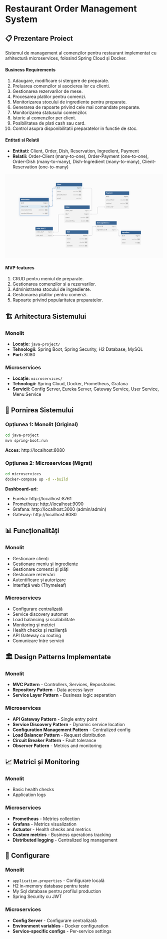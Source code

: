# Restaurant Order Management System

## 📋 Prezentare Proiect

Sistemul de management al comenzilor pentru restaurant implementat cu arhitectură microservices, folosind Spring Cloud și Docker.

#### Business Requirements
1. Adaugare, modificare si stergere de preparate.
2. Preluarea comenzilor si asocierea lor cu clienti.
3. Gestionarea rezervarilor de mese.
4. Procesarea platilor pentru comenzi.
5. Monitorizarea stocului de ingrediente pentru preparate.
6. Generarea de rapoarte privind cele mai comandate preparate.
7. Monitorizarea statusului comenzilor.
8. Istoric al comenzilor per client.
9. Posibilitatea de plati cash sau card.
10. Control asupra disponibilitatii preparatelor in functie de stoc.

#### Entitati si Relatii
* **Entitati:** Client, Order, Dish, Reservation, Ingredient, Payment
* **Relatii:** Order-Client (many-to-one), Order-Payment (one-to-one), Order-Dish (many-to-many), Dish-Ingredient (many-to-many), Client-Reservation (one-to-many)

![diagramaERD.png](diagramaERD.png)

#### MVP features
1. CRUD pentru meniul de preparate.
2. Gestionarea comenzilor si a rezervarilor.
3. Administrarea stocului de ingrediente.
4. Gestionarea platilor pentru comenzi.
5. Rapoarte privind popularitatea preparatelor.


## 🏗️ Arhitectura Sistemului

### Monolit
- **Locație:** `java-project/`
- **Tehnologii:** Spring Boot, Spring Security, H2 Database, MySQL
- **Port:** 8080

### Microservices
- **Locație:** `microservices/`
- **Tehnologii:** Spring Cloud, Docker, Prometheus, Grafana
- **Servicii:** Config Server, Eureka Server, Gateway Service, User Service, Menu Service

## 🚀 Pornirea Sistemului

### Opțiunea 1: Monolit (Original)
```bash
cd java-project
mvn spring-boot:run
```
**Acces:** http://localhost:8080

### Opțiunea 2: Microservices (Migrat)
```bash
cd microservices
docker-compose up -d --build
```
**Dashboard-uri:**
- Eureka: http://localhost:8761
- Prometheus: http://localhost:9090
- Grafana: http://localhost:3000 (admin/admin)
- Gateway: http://localhost:8080

## 📊 Funcționalități

### Monolit
- Gestionare clienți
- Gestionare meniu și ingrediente
- Gestionare comenzi și plăți
- Gestionare rezervări
- Autentificare și autorizare
- Interfață web (Thymeleaf)

### Microservices
- Configurare centralizată
- Service discovery automat
- Load balancing și scalabilitate
- Monitoring și metrici
- Health checks și reziliență
- API Gateway cu routing
- Comunicare între servicii

## 🏛️ Design Patterns Implementate

### Monolit
- **MVC Pattern** - Controllers, Services, Repositories
- **Repository Pattern** - Data access layer
- **Service Layer Pattern** - Business logic separation

### Microservices
- **API Gateway Pattern** - Single entry point
- **Service Discovery Pattern** - Dynamic service location
- **Configuration Management Pattern** - Centralized config
- **Load Balancer Pattern** - Request distribution
- **Circuit Breaker Pattern** - Fault tolerance
- **Observer Pattern** - Metrics and monitoring

## 📈 Metrici și Monitoring

### Monolit
- Basic health checks
- Application logs

### Microservices
- **Prometheus** - Metrics collection
- **Grafana** - Metrics visualization
- **Actuator** - Health checks and metrics
- **Custom metrics** - Business operations tracking
- **Distributed logging** - Centralized log management

## 🔧 Configurare

### Monolit
- `application.properties` - Configurare locală
- H2 in-memory database pentru teste
- My Sql database pentru profilul production
- Spring Security cu JWT

### Microservices
- **Config Server** - Configurare centralizată
- **Environment variables** - Docker configuration
- **Service-specific configs** - Per-service settings

